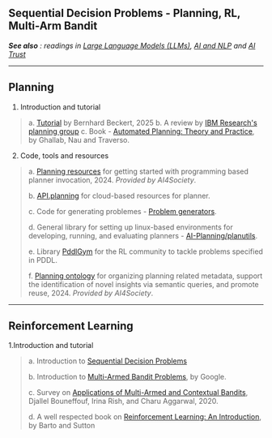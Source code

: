 ## Sequential Decision Problems - Planning, RL, Multi-Arm Bandit
<em> **See also** : 
readings in [Large Language Models (LLMs)](./Readme-LLMs.md), [AI and NLP](./Readme-AI-NLP.md) and [AI Trust](./Readme-Trust.md) </em>

---

## Planning

1. Introduction and tutorial
> a. [Tutorial](https://formal.kastel.kit.edu/~beckert/teaching/KI-fuer-IM-WS0405/09Planning.pdf) by Bernhard Beckert, 2025
> b. A review by [IBM Research's planning group](https://researcher.watson.ibm.com/researcher/view_group.php?id=8432)
> c. Book - [Automated Planning: Theory and Practice](https://projects.laas.fr/planning/aptp/index.html), by Ghallab, Nau and Traverso.

2. Code, tools and resources
> a. [Planning resources](https://github.com/ai4society/planning-resources/tree/main) for getting started with programming based planner invocation, 2024. _Provided by AI4Society_.
> 
> b. [API.planning](http://api.planning.domains/) for cloud-based resources for planner.
> 
> c. Code for generating problemes - [Problem generators](https://github.com/AI-Planning/pddl-generators).
> 
> d. General library for setting up linux-based environments for developing, running, and evaluating planners - [AI-Planning/planutils](https://github.com/ai-planning/planutils).
>
> e. Library [PddlGym](https://github.com/tomsilver/pddlgym) for the RL community to tackle problems specified in PDDL.
> 
> f. [Planning ontology](https://ai4society.github.io/planning-ontology/) for organizing planning related  metadata, support the identification of novel insights via semantic queries, and promote reuse, 2024. _Provided by AI4Society_.


---

## Reinforcement Learning
1.Introduction and tutorial
> a. Introduction to [Sequential Decision Problems](https://www.geeksforgeeks.org/sequential-decision-problems-in-ai/)
> 
> b. Introduction to [Multi-Armed Bandit Problems](https://www.tensorflow.org/agents/tutorials/intro_bandit), by Google.
> 
> c. Survey on [Applications of Multi-Armed and Contextual Bandits](https://dl.acm.org/doi/10.1109/cec48606.2020.9185782), Djallel Bouneffouf, Irina Rish, and Charu Aggarwal, 2020.
> 
> d. A well respected book on [Reinforcement Learning: An Introduction](http://incompleteideas.net/book/the-book-2nd.html), by Barto and Sutton
